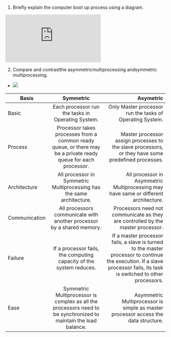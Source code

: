 1. Briefly explain the computer boot up process using a diagram.

![](http://www.eclubfoundation.com/efansmart/JSS1/ckuploader.php?action=viewimage&image=Ym9vdHByb2Nlc3N0ZXN0MjcyOGUwMTIuanBn)

2. Compare and contrastthe asymmetricmultiprocessing andsymmetric multiprocessing.
* ![](https://techdifferences.com/wp-content/uploads/2016/09/Symmetric-Multiprocessing-Vs-Asymmetric-Multiprocessing.jpg)

| Basis         | Symmetric           | Asymetric  |
| ------------- |:--------------------:| --------------:|
| Basic         | Each processor run the tasks in Operating System.  | Only Master processor run the tasks of Operating System. |
| Process     | Processor takes processes from a common ready queue, or there may be a private ready queue for each processor.     |   Master processor assign processes to the slave processors, or they have some predefined processes. |
| Architecture | All processor in Symmetric Multiprocessing has the same architecture.      |    All processor in Asymmetric Multiprocessing may have same or different architecture. |
|     Communication          |  All processors communicate with another processor by a shared memory.             |   Processors need not communicate as they are controlled by the master processor.    |
|     Failure          |       If a processor fails, the computing capacity of the system reduces.        |    If a master processor fails, a slave is turned to the master processor to continue the execution. If a slave processor fails, its task is switched to other processors.   |
|       Ease        |       Symmetric Multiprocessor is complex as all the processors need to be synchronized to maintain the load balance.        |    Asymmetric Multiprocessor is simple as master processor access the data structure.   |